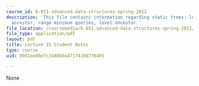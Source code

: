 ```yaml
---
course_id: 6-851-advanced-data-structures-spring-2012
description: 'This file contains information regarding static trees: least common
  ancestor, range minimum queries, level ancestor.'
file_location: /coursemedia/6-851-advanced-data-structures-spring-2012/99d1ee86e7c3488b9a47174160776405_MIT6_851S12_L15.pdf
file_type: application/pdf
layout: pdf
title: Lecture 15 Student Notes
type: course
uid: 99d1ee86e7c3488b9a47174160776405

---
```

None